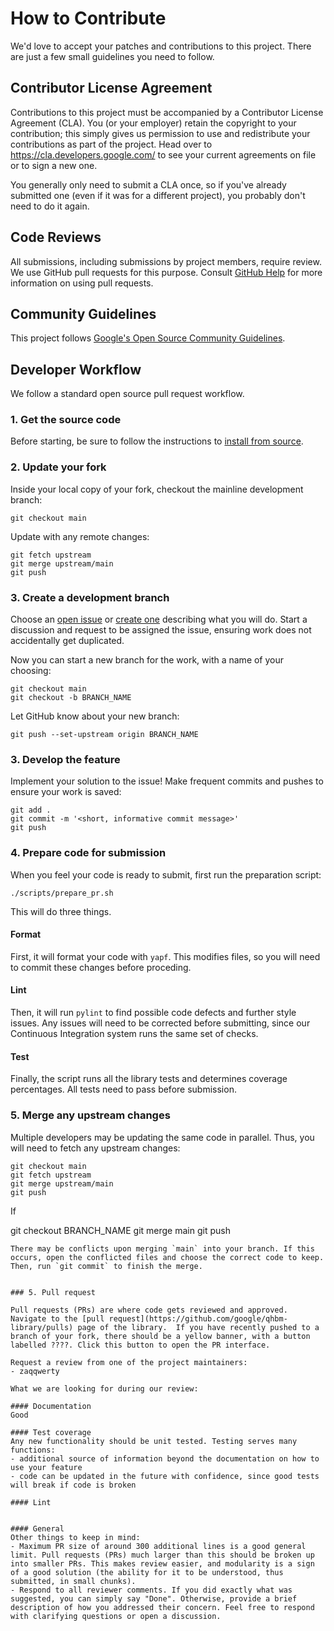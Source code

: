 # How to Contribute

We'd love to accept your patches and contributions to this project. There are
just a few small guidelines you need to follow.

## Contributor License Agreement

Contributions to this project must be accompanied by a Contributor License
Agreement (CLA). You (or your employer) retain the copyright to your
contribution; this simply gives us permission to use and redistribute your
contributions as part of the project. Head over to
<https://cla.developers.google.com/> to see your current agreements on file or
to sign a new one.

You generally only need to submit a CLA once, so if you've already submitted one
(even if it was for a different project), you probably don't need to do it
again.

## Code Reviews

All submissions, including submissions by project members, require review. We
use GitHub pull requests for this purpose. Consult
[GitHub Help](https://help.github.com/articles/about-pull-requests/) for more
information on using pull requests.

## Community Guidelines

This project follows
[Google's Open Source Community Guidelines](https://opensource.google/conduct/).

## Developer Workflow

We follow a standard open source pull request workflow.

### 1. Get the source code

Before starting, be sure to follow the instructions to [install from source](https://github.com/google/qhbm-library/blob/main/docs/install.md#install-from-source).

### 2. Update your fork

Inside your local copy of your fork, checkout the mainline development branch:
```
git checkout main
```
Update with any remote changes:
```
git fetch upstream
git merge upstream/main
git push
```

### 3. Create a development branch

Choose an [open issue](https://github.com/google/qhbm-library/issues) or [create one](https://github.com/google/qhbm-library/issues/new) describing what you will do. Start a discussion and request to be assigned the issue, ensuring work does not accidentally get duplicated.

Now you can start a new branch for the work, with a name of your choosing:
```
git checkout main
git checkout -b BRANCH_NAME
```

Let GitHub know about your new branch:
```
git push --set-upstream origin BRANCH_NAME
```

### 3. Develop the feature

Implement your solution to the issue! Make frequent commits and pushes to ensure your work is saved:
```
git add .
git commit -m '<short, informative commit message>'
git push
```

### 4. Prepare code for submission

When you feel your code is ready to submit, first run the preparation script:
```
./scripts/prepare_pr.sh
```
This will do three things.
#### Format
First, it will format your code with `yapf`. This modifies files, so you will need to commit these changes before proceding.
#### Lint
Then, it will run `pylint` to find possible code defects and further style issues. Any issues will need to be corrected before submitting, since our Continuous Integration system runs the same set of checks.
#### Test
Finally, the script runs all the library tests and determines coverage percentages. All tests need to pass before submission.

### 5. Merge any upstream changes

Multiple developers may be updating the same code in parallel. Thus, you will need to fetch any upstream changes:
```
git checkout main
git fetch upstream
git merge upstream/main
git push
```
If 

git checkout BRANCH_NAME
git merge main
git push
```
There may be conflicts upon merging `main` into your branch. If this occurs, open the conflicted files and choose the correct code to keep. Then, run `git commit` to finish the merge.


### 5. Pull request

Pull requests (PRs) are where code gets reviewed and approved.  Navigate to the [pull request](https://github.com/google/qhbm-library/pulls) page of the library.  If you have recently pushed to a branch of your fork, there should be a yellow banner, with a button labelled ????. Click this button to open the PR interface.

Request a review from one of the project maintainers:
- zaqqwerty

What we are looking for during our review:

#### Documentation
Good 

#### Test coverage
Any new functionality should be unit tested. Testing serves many functions:
- additional source of information beyond the documentation on how to use your feature
- code can be updated in the future with confidence, since good tests will break if code is broken

#### Lint


#### General
Other things to keep in mind:
- Maximum PR size of around 300 additional lines is a good general limit. Pull requests (PRs) much larger than this should be broken up into smaller PRs. This makes review easier, and modularity is a sign of a good solution (the ability for it to be understood, thus submitted, in small chunks).
- Respond to all reviewer comments. If you did exactly what was suggested, you can simply say "Done". Otherwise, provide a brief description of how you addressed their concern. Feel free to respond with clarifying questions or open a discussion.
